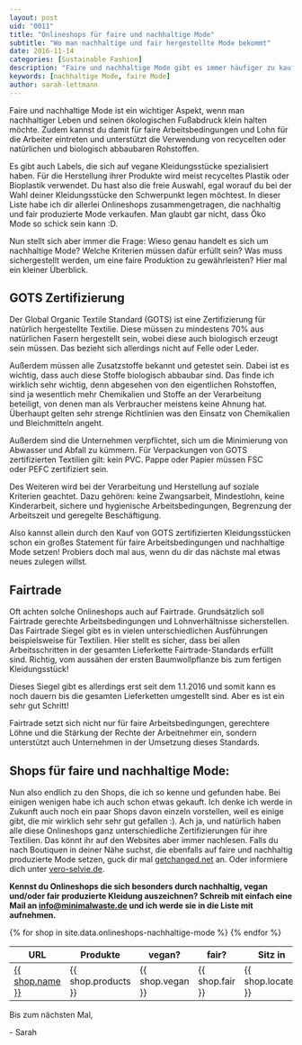 ```yaml
---
layout: post
uid: "0011"
title: "Onlineshops für faire und nachhaltige Mode"
subtitle: "Wo man nachhaltige und fair hergestellte Mode bekommt"
date: 2016-11-14
categories: [Sustainable Fashion]
description: "Faire und nachhaltige Mode gibt es immer häufiger zu kaufen. Hier findest du eine Liste von Shops, bei denen du unbedingt mal vorbei schauen solltest."
keywords: [nachhaltige Mode, faire Mode]
author: sarah-lettmann
---
```

Faire und nachhaltige Mode ist ein wichtiger Aspekt, wenn man nachhaltiger Leben und seinen ökologischen Fußabdruck klein halten möchte. Zudem kannst du damit für faire Arbeitsbedingungen und Lohn für die Arbeiter eintreten und unterstützt die Verwendung von recycelten oder natürlichen und biologisch abbaubaren Rohstoffen.

Es gibt auch Labels, die sich auf vegane Kleidungsstücke spezialisiert haben. Für die Herstellung ihrer Produkte wird meist recyceltes Plastik oder Bioplastik verwendet. Du hast also die freie Auswahl, egal worauf du bei der Wahl deiner Kleidungsstücke den Schwerpunkt legen möchtest. In dieser Liste habe ich dir allerlei Onlineshops zusammengetragen, die nachhaltig und fair produzierte Mode verkaufen. Man glaubt gar nicht, dass Öko Mode so schick sein kann :D.

Nun stellt sich aber immer die Frage: Wieso genau handelt es sich um nachhaltige Mode? Welche Kriterien müssen dafür erfüllt sein? Was muss sichergestellt werden, um eine faire Produktion zu gewährleisten? Hier mal ein kleiner Überblick.

## GOTS Zertifizierung
Der Global Organic Textile Standard (GOTS) ist eine Zertifizierung für natürlich hergestellte Textilie. Diese müssen zu mindestens 70% aus natürlichen Fasern hergestellt sein, wobei diese auch biologisch erzeugt sein müssen. Das bezieht sich allerdings nicht auf Felle oder Leder.

Außerdem müssen alle Zusatzstoffe bekannt und getestet sein. Dabei ist es wichtig, dass auch diese Stoffe biologisch abbaubar sind. Das finde ich wirklich sehr wichtig, denn abgesehen von den eigentlichen Rohstoffen, sind ja wesentlich mehr Chemikalien und Stoffe an der Verarbeitung beteiligt, von denen man als Verbraucher meistens keine Ahnung hat. Überhaupt gelten sehr strenge Richtlinien was den Einsatz von Chemikalien und Bleichmitteln angeht.

Außerdem sind die Unternehmen verpflichtet, sich um die Minimierung von Abwasser und Abfall zu kümmern. Für Verpackungen von GOTS zertifizierten Textilien gilt: kein PVC. Pappe oder Papier müssen FSC oder PEFC zertifiziert sein.

Des Weiteren wird bei der Verarbeitung und Herstellung auf soziale Kriterien geachtet. Dazu gehören: keine Zwangsarbeit, Mindestlohn, keine Kinderarbeit, sichere und hygienische Arbeitsbedingungen, Begrenzung der Arbeitszeit und geregelte Beschäftigung.

Also kannst allein durch den Kauf von GOTS zertifizierten Kleidungsstücken schon ein großes Statement für faire Arbeitsbedingungen und nachhaltige Mode setzen! Probiers doch mal aus, wenn du dir das nächste mal etwas neues zulegen willst.

## Fairtrade
Oft achten solche Onlineshops auch auf Fairtrade. Grundsätzlich soll Fairtrade gerechte Arbeitsbedingungen und Lohnverhältnisse sicherstellen. Das Fairtrade Siegel gibt es in vielen unterschiedlichen Ausführungen beispielsweise für Textilien. Hier stellt es sicher, dass bei allen Arbeitsschritten in der gesamten Lieferkette Fairtrade-Standards erfüllt sind. Richtig, vom aussähen der ersten Baumwollpflanze bis zum fertigen Kleidungsstück!

Dieses Siegel gibt es allerdings erst seit dem 1.1.2016 und somit kann es noch dauern bis die gesamten Lieferketten umgestellt sind. Aber es ist ein sehr gut Schritt!

Fairtrade setzt sich nicht nur für faire Arbeitsbedingungen, gerechtere Löhne und die Stärkung der Rechte der Arbeitnehmer ein, sondern unterstützt auch Unternehmen in der Umsetzung dieses Standards.

## Shops für faire und nachhaltige Mode:
Nun also endlich zu den Shops, die ich so kenne und gefunden habe. Bei einigen wenigen habe ich auch schon etwas gekauft. Ich denke ich werde in Zukunft auch noch ein paar Shops davon einzeln vorstellen, weil es einige gibt, die mir wirklich sehr sehr gut gefallen :). Ach ja, und natürlich haben alle diese Onlineshops ganz unterschiedliche Zertifizierungen für ihre Textilien. Das könnt ihr auf den Websites aber immer nachlesen. Falls du nach Boutiquen in deiner Nähe suchst, die ebenfalls auf faire und nachhaltig produzierte Mode setzen, guck dir mal [getchanged.net](https://www.getchanged.net/) an. Oder informiere dich unter [vero-selvie.de](https://www.vero-selvie.de/).

**Kennst du Onlineshops die sich besonders durch nachhaltig, vegan und/oder fair produzierte Kleidung auszeichnen? Schreib mit einfach eine Mail an [info@minimalwaste.de](mailto:info@minimalwaste.de) und ich werde sie in die Liste mit aufnehmen.**

<table>
  <thead>
    <tr>
      <th>URL</th>
      <th>Produkte</th>
      <th>vegan?</th>
      <th>fair?</th>
      <th>Sitz in</th>
    </tr>
  </thead>
  <tbody>
    {% for shop in site.data.onlineshops-nachhaltige-mode %}
      <tr>
        <td data-label="URL"><a href="{{ shop.url }}">{{ shop.name }}</a></td>
        <td data-label="Produkte">{{ shop.products }}</td>
        <td data-label="vegan?">{{ shop.vegan }}</td>
        <td data-label="fair?">{{ shop.fair }}</td>
        <td data-label="Sitz in">{{ shop.located }}</td>
      </tr>
    {% endfor %}
  </tbody>
</table>

Bis zum nächsten Mal,

\- Sarah
